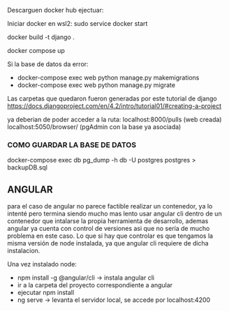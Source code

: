 Descarguen docker hub
ejectuar:

Iniciar docker en wsl2:
    sudo service docker start

docker build -t django .

docker compose up

Si la base de datos da error:
- docker-compose exec web python manage.py makemigrations
- docker-compose exec web python manage.py migrate

Las carpetas que quedaron fueron generadas por este tutorial de django
https://docs.djangoproject.com/en/4.2/intro/tutorial01/#creating-a-project

ya deberian de poder acceder a la ruta:
localhost:8000/pulls (web creada)
localhost:5050/browser/ (pgAdmin con la base ya asociada)

### COMO GUARDAR LA BASE DE DATOS ###
docker-compose exec db pg_dump -h db -U postgres postgres > backupDB.sql


## ANGULAR ##
para el caso de angular no parece factible realizar un contenedor, ya lo intenté pero termina siendo mucho mas lento usar
angular cli dentro de un contenedor que intalarse la propia herramienta de desarrollo, ademas angular ya cuenta con 
control de versiones asi que no sería de mucho problema en este caso.
Lo que si hay que controlar es que tengamos la misma versión de node instalada, ya que angular cli requiere de dicha instalacion.

Una vez instalado node:

- npm install -g @angular/cli  -> instala angular cli
- ir a la carpeta del proyecto correspondiente a angular
- ejecutar npm install 
- ng serve -> levanta el servidor local, se accede por localhost:4200
